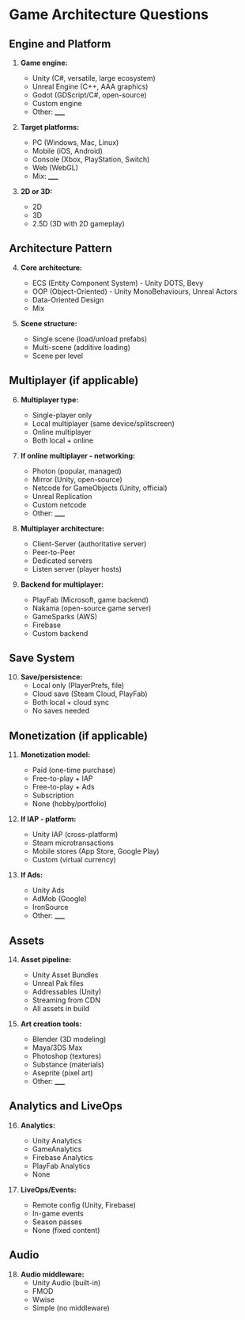# Game Architecture Questions

## Engine and Platform

1. **Game engine:**
   - Unity (C#, versatile, large ecosystem)
   - Unreal Engine (C++, AAA graphics)
   - Godot (GDScript/C#, open-source)
   - Custom engine
   - Other: **\_\_\_**

2. **Target platforms:**
   - PC (Windows, Mac, Linux)
   - Mobile (iOS, Android)
   - Console (Xbox, PlayStation, Switch)
   - Web (WebGL)
   - Mix: **\_\_\_**

3. **2D or 3D:**
   - 2D
   - 3D
   - 2.5D (3D with 2D gameplay)

## Architecture Pattern

4. **Core architecture:**
   - ECS (Entity Component System) - Unity DOTS, Bevy
   - OOP (Object-Oriented) - Unity MonoBehaviours, Unreal Actors
   - Data-Oriented Design
   - Mix

5. **Scene structure:**
   - Single scene (load/unload prefabs)
   - Multi-scene (additive loading)
   - Scene per level

## Multiplayer (if applicable)

6. **Multiplayer type:**
   - Single-player only
   - Local multiplayer (same device/splitscreen)
   - Online multiplayer
   - Both local + online

7. **If online multiplayer - networking:**
   - Photon (popular, managed)
   - Mirror (Unity, open-source)
   - Netcode for GameObjects (Unity, official)
   - Unreal Replication
   - Custom netcode
   - Other: **\_\_\_**

8. **Multiplayer architecture:**
   - Client-Server (authoritative server)
   - Peer-to-Peer
   - Dedicated servers
   - Listen server (player hosts)

9. **Backend for multiplayer:**
   - PlayFab (Microsoft, game backend)
   - Nakama (open-source game server)
   - GameSparks (AWS)
   - Firebase
   - Custom backend

## Save System

10. **Save/persistence:**
    - Local only (PlayerPrefs, file)
    - Cloud save (Steam Cloud, PlayFab)
    - Both local + cloud sync
    - No saves needed

## Monetization (if applicable)

11. **Monetization model:**
    - Paid (one-time purchase)
    - Free-to-play + IAP
    - Free-to-play + Ads
    - Subscription
    - None (hobby/portfolio)

12. **If IAP - platform:**
    - Unity IAP (cross-platform)
    - Steam microtransactions
    - Mobile stores (App Store, Google Play)
    - Custom (virtual currency)

13. **If Ads:**
    - Unity Ads
    - AdMob (Google)
    - IronSource
    - Other: **\_\_\_**

## Assets

14. **Asset pipeline:**
    - Unity Asset Bundles
    - Unreal Pak files
    - Addressables (Unity)
    - Streaming from CDN
    - All assets in build

15. **Art creation tools:**
    - Blender (3D modeling)
    - Maya/3DS Max
    - Photoshop (textures)
    - Substance (materials)
    - Aseprite (pixel art)
    - Other: **\_\_\_**

## Analytics and LiveOps

16. **Analytics:**
    - Unity Analytics
    - GameAnalytics
    - Firebase Analytics
    - PlayFab Analytics
    - None

17. **LiveOps/Events:**
    - Remote config (Unity, Firebase)
    - In-game events
    - Season passes
    - None (fixed content)

## Audio

18. **Audio middleware:**
    - Unity Audio (built-in)
    - FMOD
    - Wwise
    - Simple (no middleware)
